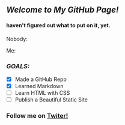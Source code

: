## *Welcome to My GitHub Page!*

#### haven't figured out what to put on it, yet.



Nobody:

Me:

### *GOALS:*
- [x] Made a GitHub Repo
- [x] Learned Markdown
- [ ] Learn HTML with CSS
- [ ] Publish a Beautiful Static Site
### Follow me on [Twiter!](https://twitter.com/lltejasll)
